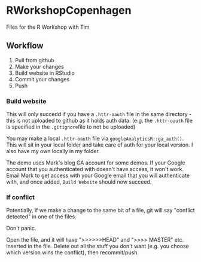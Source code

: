 # RWorkshopCopenhagen
Files for the R Workshop with Tim 

## Workflow

1. Pull from github
2. Make your changes
3. Build website in RStudio
4. Commit your changes
5. Push

### Build website

This will only succedd if you have a `.httr-oauth` file in the same directory - this is not uploaded to github as it holds auth data. (e.g. the `.httr-oauth` file is specified in the `.gitignore`file to not be uploaded)

You may make a local `.httr-oauth` file via `googleAnalyticsR::ga_auth()`.  This will sit in your local folder and take care of auth for your local version.  I also have my own locally in my folder.

The demo uses Mark's blog GA account for some demos.  If your Google account that you authenticated with doesn't have access, it won't work.  Email Mark to get access with your Google email that you will authenticate with, and once added, `Build Website` should now succeed.

### If conflict

Potentially, if we make a change to the same bit of a file, git will say "conflict detected" in one of the files. 

Don't panic.

Open the file, and it will have ">>>>>>HEAD" and ">>>> MASTER" etc. inserted in the file.  Delete out all the stuff you don't want (e.g. you choose which version wins the conflict), then recommit/push.
